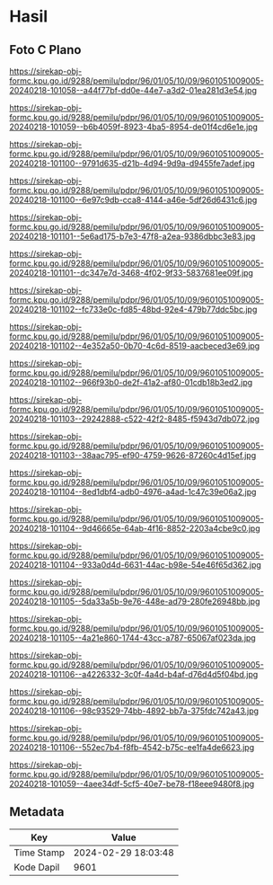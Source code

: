 # Hasil

## Foto C Plano

https://sirekap-obj-formc.kpu.go.id/9288/pemilu/pdpr/96/01/05/10/09/9601051009005-20240218-101058--a44f77bf-dd0e-44e7-a3d2-01ea281d3e54.jpg

https://sirekap-obj-formc.kpu.go.id/9288/pemilu/pdpr/96/01/05/10/09/9601051009005-20240218-101059--b6b4059f-8923-4ba5-8954-de01f4cd6e1e.jpg

https://sirekap-obj-formc.kpu.go.id/9288/pemilu/pdpr/96/01/05/10/09/9601051009005-20240218-101100--9791d635-d21b-4d94-9d9a-d9455fe7adef.jpg

https://sirekap-obj-formc.kpu.go.id/9288/pemilu/pdpr/96/01/05/10/09/9601051009005-20240218-101100--6e97c9db-cca8-4144-a46e-5df26d6431c6.jpg

https://sirekap-obj-formc.kpu.go.id/9288/pemilu/pdpr/96/01/05/10/09/9601051009005-20240218-101101--5e6ad175-b7e3-47f8-a2ea-9386dbbc3e83.jpg

https://sirekap-obj-formc.kpu.go.id/9288/pemilu/pdpr/96/01/05/10/09/9601051009005-20240218-101101--dc347e7d-3468-4f02-9f33-5837681ee09f.jpg

https://sirekap-obj-formc.kpu.go.id/9288/pemilu/pdpr/96/01/05/10/09/9601051009005-20240218-101102--fc733e0c-fd85-48bd-92e4-479b77ddc5bc.jpg

https://sirekap-obj-formc.kpu.go.id/9288/pemilu/pdpr/96/01/05/10/09/9601051009005-20240218-101102--4e352a50-0b70-4c6d-8519-aacbeced3e69.jpg

https://sirekap-obj-formc.kpu.go.id/9288/pemilu/pdpr/96/01/05/10/09/9601051009005-20240218-101102--966f93b0-de2f-41a2-af80-01cdb18b3ed2.jpg

https://sirekap-obj-formc.kpu.go.id/9288/pemilu/pdpr/96/01/05/10/09/9601051009005-20240218-101103--29242888-c522-42f2-8485-f5943d7db072.jpg

https://sirekap-obj-formc.kpu.go.id/9288/pemilu/pdpr/96/01/05/10/09/9601051009005-20240218-101103--38aac795-ef90-4759-9626-87260c4d15ef.jpg

https://sirekap-obj-formc.kpu.go.id/9288/pemilu/pdpr/96/01/05/10/09/9601051009005-20240218-101104--8ed1dbf4-adb0-4976-a4ad-1c47c39e06a2.jpg

https://sirekap-obj-formc.kpu.go.id/9288/pemilu/pdpr/96/01/05/10/09/9601051009005-20240218-101104--9d46665e-64ab-4f16-8852-2203a4cbe9c0.jpg

https://sirekap-obj-formc.kpu.go.id/9288/pemilu/pdpr/96/01/05/10/09/9601051009005-20240218-101104--933a0d4d-6631-44ac-b98e-54e46f65d362.jpg

https://sirekap-obj-formc.kpu.go.id/9288/pemilu/pdpr/96/01/05/10/09/9601051009005-20240218-101105--5da33a5b-9e76-448e-ad79-280fe26948bb.jpg

https://sirekap-obj-formc.kpu.go.id/9288/pemilu/pdpr/96/01/05/10/09/9601051009005-20240218-101105--4a21e860-1744-43cc-a787-65067af023da.jpg

https://sirekap-obj-formc.kpu.go.id/9288/pemilu/pdpr/96/01/05/10/09/9601051009005-20240218-101106--a4226332-3c0f-4a4d-b4af-d76d4d5f04bd.jpg

https://sirekap-obj-formc.kpu.go.id/9288/pemilu/pdpr/96/01/05/10/09/9601051009005-20240218-101106--98c93529-74bb-4892-bb7a-375fdc742a43.jpg

https://sirekap-obj-formc.kpu.go.id/9288/pemilu/pdpr/96/01/05/10/09/9601051009005-20240218-101106--552ec7b4-f8fb-4542-b75c-ee1fa4de6623.jpg

https://sirekap-obj-formc.kpu.go.id/9288/pemilu/pdpr/96/01/05/10/09/9601051009005-20240218-101059--4aee34df-5cf5-40e7-be78-f18eee9480f8.jpg


## Metadata

| Key        | Value               |
| ---------- | ------------------- |
| Time Stamp | 2024-02-29 18:03:48 |
| Kode Dapil | 9601                |



